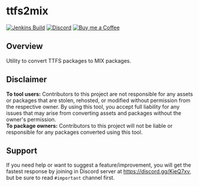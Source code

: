 # ttfs2mix
[![Jenkins Build](https://img.shields.io/jenkins/build?jobUrl=https%3A%2F%2Fci.unstoppable.work%2Fjob%2FRenegade%2520Tools%2Fjob%2Fttfs2mix%2F)](https://ci.unstoppable.work/job/Renegade%20Tools/job/ttfs2mix/)
[![Discord](https://img.shields.io/discord/647431164138749966?label=support)](https://discord.gg/KjeQ7xv)
[![Buy me a Coffee](https://img.shields.io/badge/buy%20me%20a%20coffee-yellow)](https://buymeacoffee.com/theunstoppable)

## Overview
Utility to convert TTFS packages to MIX packages.

## Disclaimer
**To tool users:** Contributors to this project are not responsible for any assets or packages that are stolen, rehosted, or modified without permission from the respective owner. By using this tool, you accept full liability for any issues that may arise from converting assets and packages without the owner's permission.  
**To package owners:** Contributors to this project will not be liable or responsible for any packages converted using this tool.  

## Support
If you need help or want to suggest a feature/improvement, you will get the fastest response by joining in Discord server at https://discord.gg/KjeQ7xv, but be sure to read `#important` channel first.
